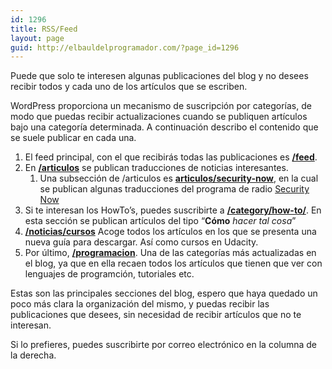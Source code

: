 ```yaml
---
id: 1296
title: RSS/Feed
layout: page
guid: http://elbauldelprogramador.com/?page_id=1296
---
```

Puede que solo te interesen algunas publicaciones del blog y no desees recibir todos y cada uno de los artículos que se escriben.

WordPress proporciona un mecanismo de suscripción por categorías, de modo que puedas recibir actualizaciones cuando se publiquen artículos bajo una categoría determinada. A continuación describo el contenido que se suele publicar en cada una.

  1. El feed principal, con el que recibirás todas las publicaciones es **<a href="/feed.xml" target="_blank">/feed</a>**.
  2. En **<a href="/category/articulos/feed/" target="_blank">/articulos</a>** se publican traducciones de noticias interesantes.
      1. Una subsección de /articulos es **<a href="/category/articulos/security-now-articulos/feed" target="_blank">articulos/security-now</a>**, en la cual se publican algunas traducciones del programa de radio <a href="http://twit.tv/sn" target="_blank">Security Now</a>
  3. Si te interesan los HowTo&#8217;s, puedes suscribirte a **[/category/how-to/][1]**. En esta sección se publican artículos del tipo “**Cómo** *hacer tal cosa*”
  4. **<a href="/category/cursos/feed" target="_blank">/noticias/cursos</a>** Acoge todos los artículos en los que se presenta una nueva guía para descargar. Así como cursos en Udacity.
  5. Por último, **<a href="/category/programacion/feed" target="_blank">/programacion</a>**. Una de las categorías más actualizadas en el blog, ya que en ella recaen todos los artículos que tienen que ver con lenguajes de programción, tutoriales etc.

Estas son las principales secciones del blog, espero que haya quedado un poco más clara la organización del mismo, y puedas recibir las publicaciones que desees, sin necesidad de recibir artículos que no te interesan.

Si lo prefieres, puedes suscribirte por correo electrónico en la columna de la derecha.



 [1]: /category/how-to/feed
